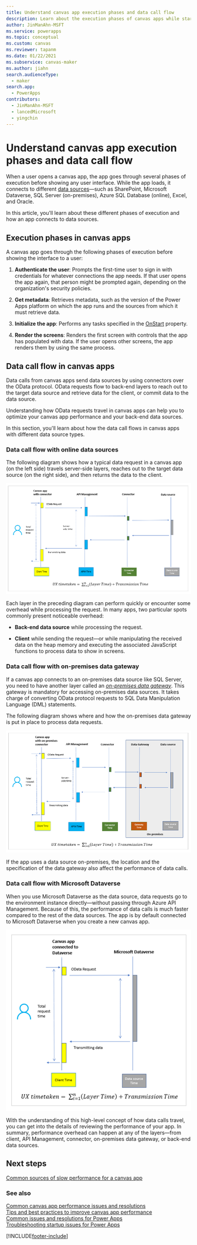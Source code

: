 ```yaml
---
title: Understand canvas app execution phases and data call flow
description: Learn about the execution phases of canvas apps while starting-up, and the flow of data calls.
author: JinManAhn-MSFT
ms.service: powerapps
ms.topic: conceptual
ms.custom: canvas
ms.reviewer: tapanm
ms.date: 01/22/2021
ms.subservice: canvas-maker
ms.author: jiahn
search.audienceType: 
  - maker
search.app: 
  - PowerApps
contributors:
  - JinManAhn-MSFT
  - lancedMicrosoft
  - yingchin
---
```


# Understand canvas app execution phases and data call flow

When a user opens a canvas app, the app goes through several phases of execution before showing any user interface. While the app loads, it connects to different [data sources](./connections-list.md#popular-connectors)&mdash;such as SharePoint, Microsoft Dataverse, SQL Server (on-premises), Azure SQL Database (online), Excel, and Oracle.

In this article, you'll learn about these different phases of execution and how an app connects to data sources.

## Execution phases in canvas apps

A canvas app goes through the following phases of execution before showing the interface to a user:

1. **Authenticate the user**: Prompts the first-time user to sign in with credentials for whatever connections the app needs. If that user opens the app again, that person might be prompted again, depending on the organization's security policies.

1. **Get metadata**: Retrieves metadata, such as the version of the Power Apps platform on which the app runs and the sources from which it must retrieve data.

1. **Initialize the app**: Performs any tasks specified in the [OnStart](functions/object-app.md#onstart-property) property.

1. **Render the screens**: Renders the first screen with controls that the app has populated with data. If the user opens other screens, the app renders them by using the same process.  

## Data call flow in canvas apps

Data calls from canvas apps send data sources by using connectors over the OData protocol. OData requests flow to back-end layers to reach out to the target data source and retrieve data for the client, or commit data to the data source.

Understanding how OData requests travel in canvas apps can help you to optimize your canvas app performance and your back-end data sources.

In this section, you'll learn about how the data call flows in canvas apps with different data source types.

### Data call flow with online data sources

The following diagram shows how a typical data request in a canvas app (on the left side) travels server-side layers, reaches out to the target data source (on the right side), and then returns the data to the client.

![Typical data call flow for all connectors except the connector for Dataverse.](media\execution-phases-data-flow\all-connectors-general.png "Typical data call flow for all connectors except the connector for Dataverse")

Each layer in the preceding diagram can perform quickly or encounter some overhead while processing the request. In many apps, two particular spots commonly present noticeable overhead:

- **Back-end data source** while processing the request.

- **Client** while sending the request&mdash;or while manipulating the received data on the heap memory and executing the associated JavaScript functions to process data to show in screens.

### Data call flow with on-premises data gateway

If a canvas app connects to an on-premises data source like SQL Server, you need to have another layer called an [*on-premises data gateway*](gateway-reference.md). This gateway is mandatory for accessing on-premises data sources. It takes charge of converting OData protocol requests to SQL Data Manipulation Language (DML) statements.

The following diagram shows where and how the on-premises data gateway is put in place to process data requests.

![Data call flow for an on-premises data gateway.](media\execution-phases-data-flow\on-premiess-connectors.png "Data call flow for an on-premises data gateway")

If the app uses a data source on-premises, the location and the specification of the data gateway also affect the performance of data calls.

### Data call flow with Microsoft Dataverse

When you use Microsoft Dataverse as the data source, data requests go to the environment instance directly&mdash;without passing through Azure API Management. Because of this, the performance of data calls is much faster compared to the rest of the data sources. The app is by default connected to Microsoft Dataverse when you create a new canvas app.

![Data call flow with Microsoft Dataverse.](media\execution-phases-data-flow\dataverse-connector.png "Data call flow with Microsoft Dataverse")

With the understanding of this high-level concept of how data calls travel, you can get into the details of reviewing the performance of your app. In summary, performance overhead can happen at any of the layers&mdash;from client, API Management, connector, on-premises data gateway, or back-end data sources.

## Next steps

[Common sources of slow performance for a canvas app](slow-performance-sources.md)

### See also

[Common canvas app performance issues and resolutions](common-performance-issue-resolutions.md) <br>
[Tips and best practices to improve canvas app performance](performance-tips.md) <br>
[Common issues and resolutions for Power Apps](common-issues-and-resolutions.md) <br>
[Troubleshooting startup issues for Power Apps](../../troubleshooting-startup-issues.md)


[!INCLUDE[footer-include](../../includes/footer-banner.md)]